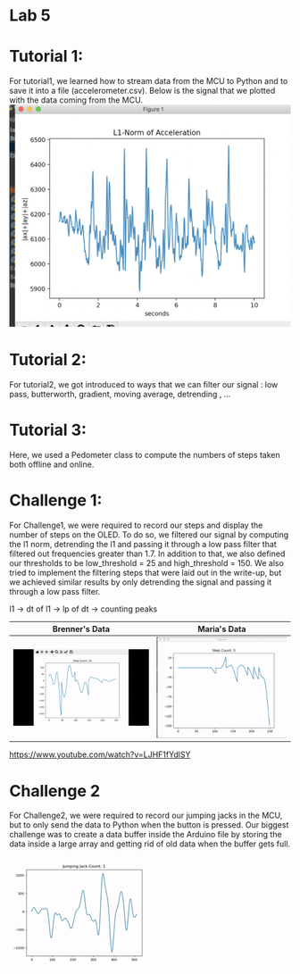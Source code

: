 # Lab 5

# Tutorial 1:
For tutorial1, we learned how to stream data from the MCU to Python and to save it into a file (accelerometer.csv).
Below is the signal that we plotted with the data coming from the MCU.  
!["Tutorial1 8 steps"](./images/pedometersteps.png) 
# Tutorial 2:
For tutorial2, we got introduced to ways that we can filter our signal : low pass, butterworth, gradient, moving average, detrending , ...
 

# Tutorial 3:
Here, we used a Pedometer class to compute the numbers of steps taken both offline and online. 

# Challenge 1:

For Challenge1, we were required to record our steps and display 
the number of steps on the OLED. To do so, we filtered our signal by 
computing the l1 norm, detrending the l1 and passing it through a low pass filter that filtered out frequencies greater than 1.7. In addition to that, we also defined our thresholds to be low_threshold = 25 and high_threshold = 150.
We also tried to implement the filtering steps that were laid out in the write-up, but we achieved similar results by only detrending the signal and passing it through a low pass filter.

l1 -> dt of l1 -> lp of dt -> counting peaks


Brenner's Data | Maria's Data 
------------ | -----------
!["Brenner's Data"](./images/c1_BL.gif) | !["Maria's Data"](./images/pedometeronlineMaria.gif)


https://www.youtube.com/watch?v=LJHF1fYdlSY

# Challenge 2 
For Challenge2, we were required to record our jumping jacks in the MCU, but 
to only send the data to Python when the button is pressed. 
Our biggest challenge was to create a data buffer inside the Arduino file by storing 
the data inside a large array and getting rid of old data when the buffer gets full. 

!["Working Jumping Jacks"](./images/c2_BL.gif)